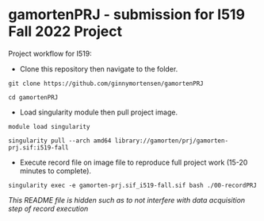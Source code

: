 # gamortenPRJ - submission for I519 Fall 2022 Project

Project workflow for I519:

* Clone this repository then navigate to the folder.
 
`git clone https://github.com/ginnymortensen/gamortenPRJ`

`cd gamortenPRJ`

* Load singularity module then pull project image.

`module load singularity`

`singularity pull --arch amd64 library://gamorten/prj/gamorten-prj.sif:i519-fall`

* Execute record file on image file to reproduce full project work (15-20 minutes to complete).

`singularity exec -e gamorten-prj.sif_i519-fall.sif bash ./00-recordPRJ`

*This README file is hidden such as to not interfere with data acquisition step of record execution*

